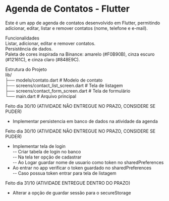 # Agenda de Contatos - Flutter

Este é um app de agenda de contatos desenvolvido em Flutter, permitindo adicionar, editar, listar e remover contatos (nome, telefone e e-mail).<br />

Funcionalidades<br />
Listar, adicionar, editar e remover contatos.<br />
Persistência de dados.<br />
Paleta de cores inspirada na Binance: amarelo (#F0B90B), cinza escuro (#12161C), e cinza claro (#848E9C).<br />


Estrutura do Projeto<br />
lib/<br />
├── models/contato.dart             # Modelo de contato<br />
├── screens/contact_list_screen.dart  # Tela de listagem<br />
├── screens/contact_form_screen.dart  # Tela de formulário<br />
└── main.dart                       # Arquivo principal<br />

Feito dia 30/10 (ATIVIDADE NÃO ENTREGUE NO PRAZO, CONSIDERE SE PUDER)<br />
  - Implementar persistencia em banco de dados na atividade da agenda<br />

Feito dia 30/10 (ATIVIDADE NÃO ENTREGUE NO PRAZO, CONSIDERE SE PUDER)<br />
  - Implementar tela de login<br />
     -- Criar tabela de login no banco<br />
     -- Na tela ter opção de cadastrar<br />
     -- Ao Logar guardar nome de usuario como token no sharedPreferences<br />
  - Ao entrar no app verificar o token guardado no sharedPreferences<br />
     -- Caso possua token entrar para tela de listagem<br />

Feito dia 31/10 (ATIVIDADE ENTREGUE DENTRO DO PRAZO)<br />
  - Alterar a opção de guardar sessão para o secureStorage<br />
